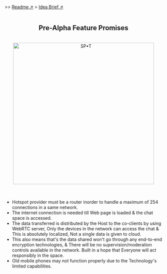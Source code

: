 <div> >>
    <th><a href="https://github.com/hariprasd/spot">Readme ↗︎</a> </th> >
    <td><a href= "https://github.com/hariprasd/spot/blob/main/idea.md">Idea Brief ↗︎</a></td>
</div>
<br>
<div align='center'>
  <h2>Pre-Alpha Feature Promises</h2><br>
  <img src="https://user-images.githubusercontent.com/75234157/192829760-5096c06b-7265-40f9-90cb-a486793f2af2.png" alt="SP•T" width="450" ><br><br>
</div>
<br>

- Hotspot provider must be a router inorder to handle a maximum of 254 connections in a same network.<br>
- The internet connection is needed till Web page is loaded & the chat space is accessed.<br>
- The data transferred is distributed by the Host to the co-clients by using WebRTC server, Only the devices in the network can access the chat & This is absolutely localized, Not a single data is given to cloud. <br>
- This also means that's the data shared won't go through any end-to-end encryption technologies, & There will be no supervision/moderation controls available in the network. Built in a hope that Everyone will act responsibly in the space.
- Old mobile phones may not function properly due to the Technology's limited capabilities.
